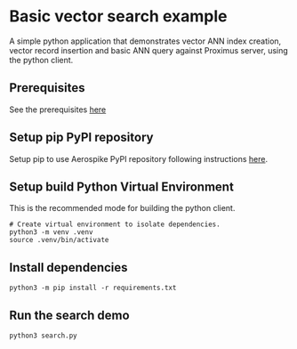 # Basic vector search example

A simple python application that demonstrates vector ANN index creation, vector record insertion and basic ANN query
against Proximus server, using the python client.

## Prerequisites

See the prerequisites [here](https://github.com/citrusleaf/aerospike-proximus-client-python/tree/main#prerequisites)

## Setup pip PyPI repository

Setup pip to use Aerospike PyPI repository following
instructions [here](https://github.com/citrusleaf/aerospike-proximus-client-python/tree/main#using-the-client-from-your-application-using-pip).

## Setup build Python Virtual Environment

This is the recommended mode for building the python client.

```shell
# Create virtual environment to isolate dependencies.
python3 -m venv .venv
source .venv/bin/activate
```

## Install dependencies

```shell
python3 -m pip install -r requirements.txt
```

## Run the search demo

```shell
python3 search.py
```
